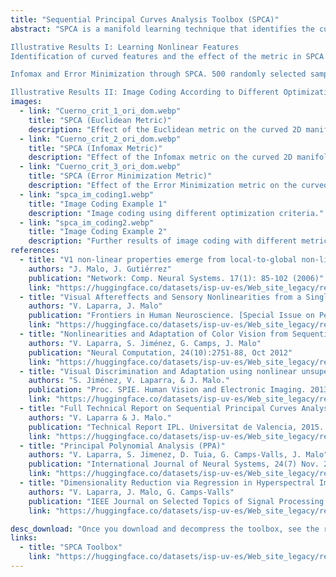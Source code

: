 ```yaml
---
title: "Sequential Principal Curves Analysis Toolbox (SPCA)"
abstract: "SPCA is a manifold learning technique that identifies the curvilinear coordinates of a data set. It defines an invertible transform that can be tuned for NonLinear ICA (infomax) or optimal Vector Quantization (error minimization), and can be used in Dimensionality Reduction, Domain Adaptation, and Classification problems. The explicit form of the identified features (and associated nonlinear 'filters') makes it useful to model sensors in theoretical neuroscience.

Illustrative Results I: Learning Nonlinear Features
Identification of curved features and the effect of the metric in SPCA in a curved 2D manifold. Note the different marginal PDFs in the direction perpendicular to the principal curve: Laplacian and Uniform PDFs of increasing variance.

Infomax and Error Minimization through SPCA. 500 randomly selected samples of the sets were transformed using SPCA with different metrics. Results are analyzed in terms of independence (Mutual Information) and reconstruction error (RMSE).

Illustrative Results II: Image Coding According to Different Optimization Criteria."
images:
  - link: "Cuerno_crit_1_ori_dom.webp"
    title: "SPCA (Euclidean Metric)"
    description: "Effect of the Euclidean metric on the curved 2D manifold."
  - link: "Cuerno_crit_2_ori_dom.webp"
    title: "SPCA (Infomax Metric)"
    description: "Effect of the Infomax metric on the curved 2D manifold."
  - link: "Cuerno_crit_3_ori_dom.webp"
    title: "SPCA (Error Minimization Metric)"
    description: "Effect of the Error Minimization metric on the curved 2D manifold."
  - link: "spca_im_coding1.webp"
    title: "Image Coding Example 1"
    description: "Image coding using different optimization criteria."
  - link: "spca_im_coding2.webp"
    title: "Image Coding Example 2"
    description: "Further results of image coding with different metrics."
references:
  - title: "V1 non-linear properties emerge from local-to-global non-linear ICA"
    authors: "J. Malo, J. Gutiérrez"
    publication: "Network: Comp. Neural Systems. 17(1): 85-102 (2006)"
    link: "https://huggingface.co/datasets/isp-uv-es/Web_site_legacy/resolve/main/code/soft_feature/V1_from_non_linear_ICA.pdf"
  - title: "Visual Aftereffects and Sensory Nonlinearities from a Single Statistical Framework"
    authors: "V. Laparra, J. Malo"
    publication: "Frontiers in Human Neuroscience. [Special Issue on Perceptual Illusions](http://journal.frontiersin.org/researchtopic/the-future-of-perceptual-illusions-from-phenomenology-to-neuroscience-2381) 2015. [A guide to the full supplementary material (description of the code, data, experiments and results)](https://ipl-uv.github.io/old_pages/data/after_effects/index.html)."
    link: "https://huggingface.co/datasets/isp-uv-es/Web_site_legacy/resolve/main/code/soft_feature/frontiers_laparra_malo_Accepted_15.pdf"
  - title: "Nonlinearities and Adaptation of Color Vision from Sequential Principal Curves Analysis"
    authors: "V. Laparra, S. Jiménez, G. Camps, J. Malo"
    publication: "Neural Computation, 24(10):2751-88, Oct 2012"
    link: "https://huggingface.co/datasets/isp-uv-es/Web_site_legacy/resolve/main/code/soft_feature/Neco_accepted_2012.pdf"
  - title: "Visual Discrimination and Adaptation using nonlinear unsupervised learning"
    authors: "S. Jiménez, V. Laparra, & J. Malo."
    publication: "Proc. SPIE. Human Vision and Electronic Imaging. 2013"
    link: "https://huggingface.co/datasets/isp-uv-es/Web_site_legacy/resolve/main/code/soft_feature/HVEI_paper_8651_56.pdf"
  - title: "Full Technical Report on Sequential Principal Curves Analysis"
    authors: "V. Laparra & J. Malo."
    publication: "Technical Report IPL. Universitat de Valencia, 2015. [A guide to the supplementary material (2012 version)](https://huggingface.co/datasets/isp-uv-es/Web_site_legacy/resolve/main/code/soft_feature/SPCA_data_and_results.pdf)."
    link: "https://huggingface.co/datasets/isp-uv-es/Web_site_legacy/resolve/main/code/soft_feature/IPL_TR_PCs.pdf"
  - title: "Principal Polynomial Analysis (PPA)"
    authors: "V. Laparra, S. Jimenez, D. Tuia, G. Camps-Valls, J. Malo"
    publication: "International Journal of Neural Systems, 24(7) Nov. 2014. [PPA](../../ppa/content)."
    link: "https://huggingface.co/datasets/isp-uv-es/Web_site_legacy/resolve/main/code/soft_feature/IJNS_Laparra14_accepted_v5.pdf"
  - title: "Dimensionality Reduction via Regression in Hyperspectral Imagery"
    authors: "V. Laparra, J. Malo, G. Camps-Valls"
    publication: "IEEE Journal on Selected Topics of Signal Processing. Vol. 9, Num. 9, September 2015"
    link: "https://huggingface.co/datasets/isp-uv-es/Web_site_legacy/resolve/main/code/soft_feature/drr_jstsp2014_final.pdf"

desc_download: "Once you download and decompress the toolbox, see the readme file 'demo_SPCA_toy_example_2D_manifold.m'"
links:
  - title: "SPCA Toolbox"
    link: "https://huggingface.co/datasets/isp-uv-es/Web_site_legacy/resolve/main/code/soft_feature/SPCA_toolbox.zip"
---
```


